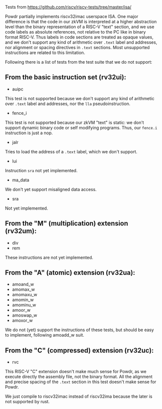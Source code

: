 Tests from https://github.com/riscv/riscv-tests/tree/master/isa/

Powdr partially implements riscv32imac userspace ISA. One major difference is
that the code in our zkVM is interpreted at a higher abstraction level than the
binary representation of a RISC-V "text" section, and we use code labels as
absolute references, not relative to the PC like in binary format RISC-V. Thus
labels in code sections are treated as opaque values, and we don't support any
kind of arithmetic over `.text` label and addresses, nor alignment or spacing
directives in `.text` sections. Most unsupported instructions are related to
this limitation.

Following there is a list of tests from the test suite that we do not support:

## From the basic instruction set (rv32ui):

- auipc

This test is not supported because we don't support any kind of arithmetic over
`.text` label and addresses, nor the `lla` pseudoinstruction.

- fence_i

This test is not supported because our zkVM "text" is static: we don't support
dynamic binary code or self modifying programs. Thus, our `fence.i` instruction
is just a nop.

- jalr

Tries to load the address of a `.text` label, which we don't support.

- lui

Instruction `sra` not yet implemented.

- ma_data

We don't yet support misaligned data access.

- sra

Not yet implemented.

## From the "M" (multiplication) extension (rv32um):

- div
- rem

These instructions are not yet implemented.

## From the "A" (atomic) extension (rv32ua):

- amoand_w
- amomax_w
- amomaxu_w
- amomin_w
- amominu_w
- amoor_w
- amoswap_w
- amoxor_w

We do not (yet) support the instructions of these tests, but should be easy to
implement, following amoadd_w suit.

## From the "C" (compressed) extension (rv32uc):

- rvc

This RISC-V "C" extension doesn't make much sense for Powdr, as we execute
directly the assembly file, not the binary format. All the alignment and precise
spacing of the `.text` section in this test doesn't make sense for Powdr.

We just compile to riscv32imac instead of riscv32ima because the later is not
supported by rust.
